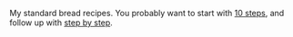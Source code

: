 
My standard bread recipes.  You probably want to start with [10 steps](10-steps.md), and follow up with [step by step](step-by-step.md).
